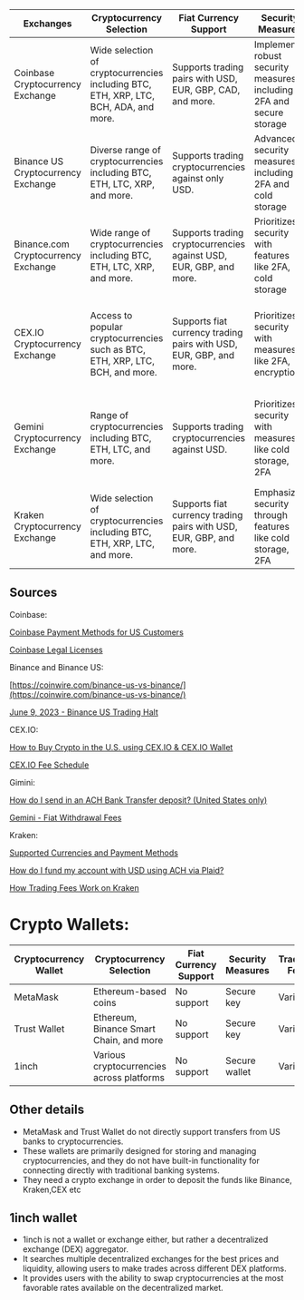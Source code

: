 | Exchanges                           | Cryptocurrency Selection                                                        | Fiat Currency Support                                                     | Security Measures                                                     | Trading Fee                                                     | Payment Methods                                                 | Star Rating |    Website                                      |
|-------------------------------------|---------------------------------------------------------------------------------|------------------------------------------------------------------------|---------------------------------------------------------------------|-----------------------------------------------------------------|-----------------------------------------------------------------|-------------|----------------------------------------------|
| Coinbase Cryptocurrency Exchange    | Wide selection of cryptocurrencies including BTC, ETH, XRP, LTC, BCH, ADA, and more. | Supports trading pairs with USD, EUR, GBP, CAD, and more.                | Implements robust security measures including 2FA and secure storage | Trading fees vary based on trading volume and region           | Bank transfer available for US-based clients(businesses) not for customers                     | 4           | (https://www.coinbase.com/)         |
| Binance US Cryptocurrency Exchange | Diverse range of cryptocurrencies including BTC, ETH, LTC, XRP, and more.             | Supports trading cryptocurrencies against only USD.                          | Advanced security measures including 2FA and cold storage          | Trading fees based on trading volume and promotions            | Bank transfers, ACH, wire transfers, and cryptocurrency deposits are banned | 4           | (https://www.binance.us/)        |
| Binance.com Cryptocurrency Exchange | Wide range of cryptocurrencies including BTC, ETH, LTC, XRP, and more.               | Supports trading cryptocurrencies against USD, EUR, GBP, and more.    | Prioritizes security with features like 2FA, cold storage            | Trading fees based on trading volume and promotions            | Not supporting in USA  | 4.5         | (https://www.binance.com/)     |
| CEX.IO Cryptocurrency Exchange       | Access to popular cryptocurrencies such as BTC, ETH, XRP, LTC, BCH, and more.         | Supports fiat currency trading pairs with USD, EUR, GBP, and more.      | Prioritizes security with measures like 2FA, encryption              | No fees for bank transfers, other charges depend on the user's bank | Allows electronic transfers through banks to their exchange platform | 4.7         | (https://cex.io/)                     |
| Gemini Cryptocurrency Exchange       | Range of cryptocurrencies including BTC, ETH, LTC, and more.                          | Supports trading cryptocurrencies against USD.                          | Prioritizes security with measures like cold storage, 2FA            | No fees for bank transfers, other charges depend on the user's bank | Allows electronic transfers through banks to their crypto exchange platform | 4.5         | (https://gemini.com/)                 |
| Kraken Cryptocurrency Exchange       | Wide selection of cryptocurrencies including BTC, ETH, XRP, LTC, and more.           | Supports fiat currency trading pairs with USD, EUR, GBP, and more.      | Emphasizes security through features like cold storage, 2FA          | Tiered fee structure based on trading volume and trade type    | ACH deposits via Plaid, Card Payments (Visa and Mastercard), Apple Pay, and Google Pay | 4.3         | (https://www.kraken.com/)             |


## Sources
Coinbase:

[Coinbase Payment Methods for US Customers](https://help.coinbase.com/en/coinbase/getting-started/add-a-payment-method/payment-methods-for-us-customers)

[Coinbase Legal Licenses](https://www.coinbase.com/legal/licenses)

Binance and Binance US:

[https://coinwire.com/binance-us-vs-binance/](https://coinwire.com/binance-us-vs-binance/)

[June 9, 2023 - Binance US Trading Halt](https://www.nytimes.com/2023/06/09/business/binance-us-trading-halt.html#:~:text=June%209%2C%202023%20The%20American%20branch%20of%20Binance%2C,in%20response%20to%20a%20crackdown%20by%20federal%20regulators.)

CEX.IO:

[How to Buy Crypto in the U.S. using CEX.IO & CEX.IO Wallet](https://support.cex.io/en/articles/7949661-how-to-buy-crypto-in-the-u-s-using-cex-io-cex-io-wallet)


[CEX.IO Fee Schedule](https://cex.io/fee-schedule)

Gimini: 

[How do I send in an ACH Bank Transfer deposit? (United States only)](https://support.gemini.com/hc/en-us/articles/360032219551)


[Gemini - Fiat Withdrawal Fees](https://www.gemini.com/fees/transfer-fee-schedule#section-fiat-withdrawal-fees)

Kraken: 

[Supported Currencies and Payment Methods](https://support.kraken.com/hc/en-us/articles/6150929768596-Supported-currencies-and-payment-methods)

[How do I fund my account with USD using ACH via Plaid?](https://support.kraken.com/hc/en-us/articles/8795459449492-How-do-I-fund-my-account-with-USD-using-ACH-via-Plaid-)

[How Trading Fees Work on Kraken](https://support.kraken.com/hc/en-us/articles/201893638-How-trading-fees-work-on-Kraken)



# Crypto Wallets: 
| Cryptocurrency Wallet | Cryptocurrency Selection                  | Fiat Currency Support | Security Measures | Trading Fee | Payment Methods | Websites                                | Star Rating |
|-----------------------|------------------------------------------|----------------------|-------------------|--------------|-----------------|-----------------------------------------|-------------|
| MetaMask              | Ethereum-based coins                      | No support           | Secure key        | Varies       | Cryptocurrency  | [MetaMask](https://metamask.io/)         | 4.5         |
| Trust Wallet          | Ethereum, Binance Smart Chain, and more   | No support           | Secure key        | Varies       | Cryptocurrency  | [Trust Wallet](https://trustwallet.com/) | 4.5         |
| 1inch                 | Various cryptocurrencies across platforms | No support           | Secure wallet     | Varies       | Cryptocurrency  | [1inch](https://1inch.io/)               | 4.5         |


## Other details
- MetaMask and Trust Wallet do not directly support transfers from US banks to cryptocurrencies.
- These wallets are primarily designed for storing and managing cryptocurrencies, and they do not have built-in functionality for connecting directly with traditional banking systems.
- They need a crypto exchange in order to deposit the funds like Binance, Kraken,CEX etc
## 1inch wallet
- 1inch is not a wallet or exchange either, but rather a decentralized exchange (DEX) aggregator.
- It searches multiple decentralized exchanges for the best prices and liquidity, allowing users to make trades across different DEX platforms.
- It provides users with the ability to swap cryptocurrencies at the most favorable rates available on the decentralized market.
